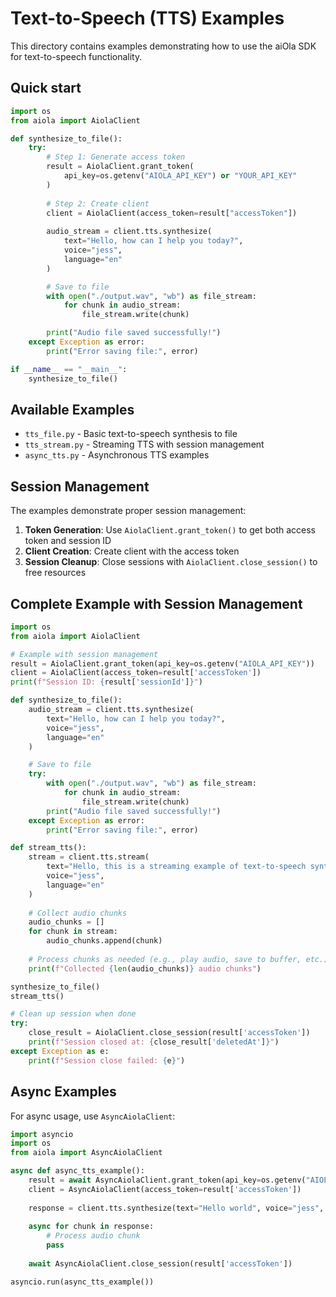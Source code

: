 # Text-to-Speech (TTS) Examples

This directory contains examples demonstrating how to use the aiOla SDK for text-to-speech functionality.

## Quick start

<!--snippet;tts;quickstart-->
```python
import os
from aiola import AiolaClient

def synthesize_to_file():
    try:
        # Step 1: Generate access token
        result = AiolaClient.grant_token(
            api_key=os.getenv("AIOLA_API_KEY") or "YOUR_API_KEY"
        )
        
        # Step 2: Create client
        client = AiolaClient(access_token=result["accessToken"])
        
        audio_stream = client.tts.synthesize(
            text="Hello, how can I help you today?",
            voice="jess",
            language="en"
        )

        # Save to file
        with open("./output.wav", "wb") as file_stream:
            for chunk in audio_stream:
                file_stream.write(chunk)

        print("Audio file saved successfully!")
    except Exception as error:
        print("Error saving file:", error)

if __name__ == "__main__":
    synthesize_to_file()
```

## Available Examples

- `tts_file.py` - Basic text-to-speech synthesis to file
- `tts_stream.py` - Streaming TTS with session management  
- `async_tts.py` - Asynchronous TTS examples

## Session Management

The examples demonstrate proper session management:

1. **Token Generation**: Use `AiolaClient.grant_token()` to get both access token and session ID
2. **Client Creation**: Create client with the access token
3. **Session Cleanup**: Close sessions with `AiolaClient.close_session()` to free resources

## Complete Example with Session Management

```python
import os
from aiola import AiolaClient

# Example with session management
result = AiolaClient.grant_token(api_key=os.getenv("AIOLA_API_KEY"))
client = AiolaClient(access_token=result['accessToken'])
print(f"Session ID: {result['sessionId']}")

def synthesize_to_file():
    audio_stream = client.tts.synthesize(
        text="Hello, how can I help you today?",
        voice="jess",
        language="en"
    )

    # Save to file
    try:
        with open("./output.wav", "wb") as file_stream:
            for chunk in audio_stream:
                file_stream.write(chunk)
        print("Audio file saved successfully!")
    except Exception as error:
        print("Error saving file:", error)

def stream_tts():
    stream = client.tts.stream(
        text="Hello, this is a streaming example of text-to-speech synthesis.",
        voice="jess",
        language="en"
    )
    
    # Collect audio chunks
    audio_chunks = []
    for chunk in stream:
        audio_chunks.append(chunk)
    
    # Process chunks as needed (e.g., play audio, save to buffer, etc.)
    print(f"Collected {len(audio_chunks)} audio chunks")

synthesize_to_file()
stream_tts()

# Clean up session when done
try:
    close_result = AiolaClient.close_session(result['accessToken'])
    print(f"Session closed at: {close_result['deletedAt']}")
except Exception as e:
    print(f"Session close failed: {e}")
```

## Async Examples

For async usage, use `AsyncAiolaClient`:

```python
import asyncio
import os
from aiola import AsyncAiolaClient

async def async_tts_example():
    result = await AsyncAiolaClient.grant_token(api_key=os.getenv("AIOLA_API_KEY"))
    client = AsyncAiolaClient(access_token=result['accessToken'])
    
    response = client.tts.synthesize(text="Hello world", voice="jess", language="en")
    
    async for chunk in response:
        # Process audio chunk
        pass
    
    await AsyncAiolaClient.close_session(result['accessToken'])

asyncio.run(async_tts_example())
```